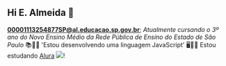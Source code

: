 ## Hi E. Almeida 👋
**00001113254877SP@al.educacao.sp.gov.br**;
*Atualmente cursando o 3º ano do Novo Ensino Médio da Rede Pública de Ensino do Estado de São Paulo* 📚👨‍🎓
'Estou desenvolvendo uma linguagem JavaScript' 🖥️👨‍💻
Estou estudando [Alura](https://alura.com.br/)
![](https://media1.tenor.com/m/EkPgKfFQey0AAAAC/mav78aqui%C3%A9corinthians.gif)!
